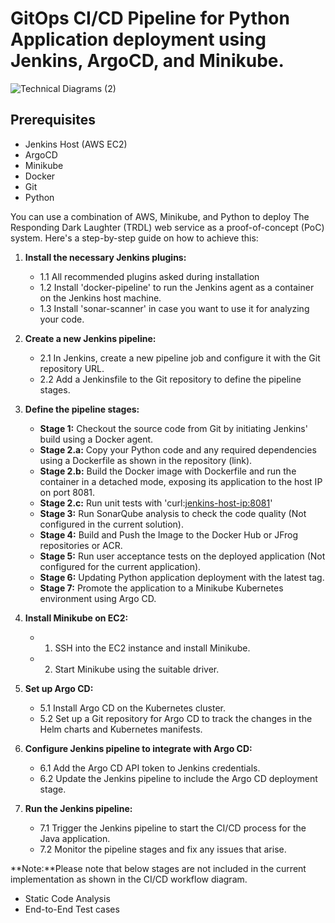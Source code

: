 # GitOps CI/CD Pipeline for Python Application deployment using Jenkins, ArgoCD, and Minikube.
![Technical Diagrams (2)](https://github.com/NavazishS/test/assets/72895399/b765bb31-d997-4249-8df2-4f711ddf61fc)

## Prerequisites

- Jenkins Host (AWS EC2)
- ArgoCD
- Minikube
- Docker
- Git
- Python

You can use a combination of AWS, Minikube, and Python to deploy The Responding Dark Laughter (TRDL) web service as a proof-of-concept (PoC) system. Here's a step-by-step guide on how to achieve this:

1. **Install the necessary Jenkins plugins:**
   - 1.1 All recommended plugins asked during installation
   - 1.2 Install 'docker-pipeline' to run the Jenkins agent as a container on the Jenkins host machine.
   - 1.3 Install 'sonar-scanner' in case you want to use it for analyzing your code.

2. **Create a new Jenkins pipeline:**
   - 2.1 In Jenkins, create a new pipeline job and configure it with the Git repository URL.
   - 2.2 Add a Jenkinsfile to the Git repository to define the pipeline stages.

3. **Define the pipeline stages:**
   - **Stage 1:** Checkout the source code from Git by initiating Jenkins' build using a Docker agent.
   - **Stage 2.a:** Copy your Python code and any required dependencies using a Dockerfile as shown in the repository (link).
   - **Stage 2.b:** Build the Docker image with Dockerfile and run the container in a detached mode, exposing its application to the host IP on port 8081.
   - **Stage 2.c:** Run unit tests with 'curl:<jenkins-host-ip:8081>'
   - **Stage 3:** Run SonarQube analysis to check the code quality (Not configured in the current solution).
   - **Stage 4:** Build and Push the Image to the Docker Hub or JFrog repositories or ACR.
   - **Stage 5:** Run user acceptance tests on the deployed application (Not configured for the current application).
   - **Stage 6:** Updating Python application deployment with the latest tag.
   - **Stage 7:** Promote the application to a Minikube Kubernetes environment using Argo CD.
	
4. **Install Minikube on EC2:**
   - 1. SSH into the EC2 instance and install Minikube.
   - 2. Start Minikube using the suitable driver.

5. **Set up Argo CD:**
   - 5.1 Install Argo CD on the Kubernetes cluster.
   - 5.2 Set up a Git repository for Argo CD to track the changes in the Helm charts and Kubernetes manifests.

6. **Configure Jenkins pipeline to integrate with Argo CD:**
   - 6.1 Add the Argo CD API token to Jenkins credentials.
   - 6.2 Update the Jenkins pipeline to include the Argo CD deployment stage.

7. **Run the Jenkins pipeline:**
   - 7.1 Trigger the Jenkins pipeline to start the CI/CD process for the Java application.
   - 7.2 Monitor the pipeline stages and fix any issues that arise.

**Note:**Please note that below stages are not included in the current implementation as  shown in the CI/CD workflow diagram.
   - Static Code Analysis
   - End-to-End Test cases

